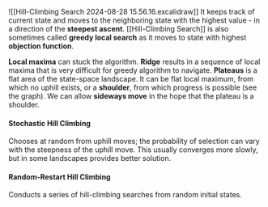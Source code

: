 ![[Hill-Climbing Search 2024-08-28 15.56.16.excalidraw]]
It keeps track of current state and moves to the neighboring state with the highest value - in a direction of the **steepest ascent**.
[[Hill-Climbing Search]] is also sometimes called **greedy local search** as it moves to state with highest **objection function**.

**Local maxima** can stuck the algorithm.
**Ridge** results in a sequence of local maxima that is very difficult for greedy algorithm to navigate.
**Plateaus** is a flat area of the state-space landscape. It can be flat local maximum, from which no uphill exists, or a **shoulder**, from which progress is possible (see the graph). We can allow **sideways move** in the hope that the plateau is a shoulder.
#### Stochastic Hill Climbing
Chooses at random from uphill moves; the probability of selection can vary with the steepness of the uphill move. This usually converges more slowly, but in some landscapes provides better solution.

#### Random-Restart Hill Climbing
Conducts a series of hill-climbing searches from random initial states.